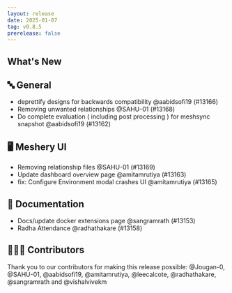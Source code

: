 ```yaml
---
layout: release
date: 2025-01-07
tag: v0.8.5
prerelease: false
---
```


## What's New

## 🔤 General

- deprettify designs for backwards compatibility @aabidsofi19 (#13166)
- Removing unwanted relationships @SAHU-01 (#13168)
- Do complete evaluation ( including post processing ) for meshsync snapshot @aabidsofi19 (#13162)

## 🖥 Meshery UI

- Removing relationship files @SAHU-01 (#13169)
- Update dashboard overview page @amitamrutiya (#13163)
- fix: Configure Environment modal crashes UI @amitamrutiya (#13165)

## 📖 Documentation

- Docs/update docker extensions page @sangramrath (#13153)
- Radha Attendance @radhathakare (#13158)

## 👨🏽‍💻 Contributors

Thank you to our contributors for making this release possible:
@Jougan-0, @SAHU-01, @aabidsofi19, @amitamrutiya, @leecalcote, @radhathakare, @sangramrath and @vishalvivekm
